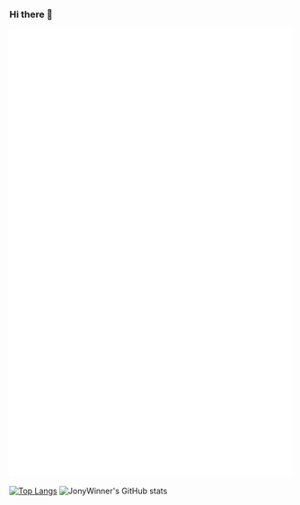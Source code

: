 ### Hi there 👋

<!--
**JonyWinner/JonyWinner** is a ✨ _special_ ✨ repository because its `README.md` (this file) appears on your GitHub profile.

Here are some ideas to get you started:

- 🔭 I’m currently working on ...
- 🌱 I’m currently learning ...
- 👯 I’m looking to collaborate on ...
- 🤔 I’m looking for help with ...
- 💬 Ask me about ...
- 📫 How to reach me: ...
- 😄 Pronouns: ...
- ⚡ Fun fact: ...
-->

![card](https://github.com/JonyWinner/netease-music-card/blob/main/card.svg)

[![Top Langs](https://github-readme-stats.vercel.app/api/top-langs/?username=JonyWinner&layout=compact)](https://github.com/JonyWinner/Auto-Build-System)
![JonyWinner's GitHub stats](https://github-readme-stats.vercel.app/api?username=JonyWinner&show_icons=true&theme=radical)

